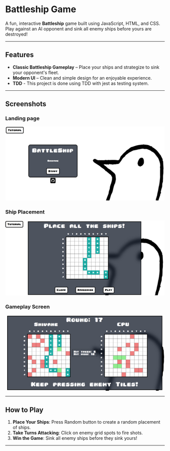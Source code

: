 # Battleship Game

A fun, interactive **Battleship** game built using JavaScript, HTML, and CSS. Play against an AI opponent and sink all enemy ships before yours are destroyed!

---

## Features
- **Classic Battleship Gameplay** – Place your ships and strategize to sink your opponent's fleet.
- **Modern UI** – Clean and simple design for an enjoyable experience.
- **TDD** - This project is done using TDD with jest as testing system.

---

## Screenshots

### Landing page
![Gameplay](src/asset/images/1.png)

### Ship Placement  
![Ship Placement](src/asset/images/2.png)

### Gameplay Screen  
![Victory Screen](src/asset/images/3.png)

---

## How to Play
1. **Place Your Ships**: Press Random button to create a random placement of ships.
2. **Take Turns Attacking**: Click on enemy grid spots to fire shots.
3. **Win the Game**: Sink all enemy ships before they sink yours!

---
